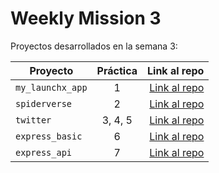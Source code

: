 # Weekly Mission 3

Proyectos desarrollados en la semana 3:

| Proyecto | Práctica | Link al repo |
| ------------- |:-------------:| -----:|
|`my_launchx_app`|1|[Link al repo](https://github.com/olarag/my_launchx_app)|
|`spiderverse`|2|[Link al repo](https://github.com/olarag/spiderverse)|
|`twitter`|3, 4, 5|[Link al repo](https://github.com/olarag/twitter)|
|`express_basic`|6|[Link al repo](https://github.com/olarag/express_basic)|
|`express_api`|7|[Link al repo](https://github.com/olarag/express_api)|
